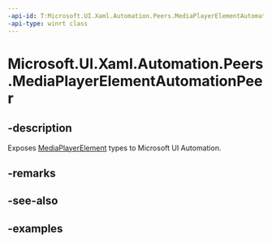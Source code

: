 ```yaml
---
-api-id: T:Microsoft.UI.Xaml.Automation.Peers.MediaPlayerElementAutomationPeer
-api-type: winrt class
---
```


# Microsoft.UI.Xaml.Automation.Peers.MediaPlayerElementAutomationPeer

<!--
public class MediaPlayerElementAutomationPeer : Microsoft.UI.Xaml.Automation.Peers.FrameworkElementAutomationPeer
-->


## -description
Exposes [MediaPlayerElement](../microsoft.ui.xaml.controls/mediaplayerelement.md) types to Microsoft UI Automation.

## -remarks

## -see-also

## -examples


